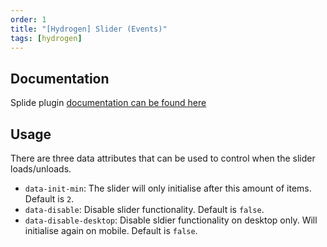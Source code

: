 ```yaml
---
order: 1
title: "[Hydrogen] Slider (Events)"
tags: [hydrogen]
---
```


## Documentation

Splide plugin [documentation can be found here](https://splidejs.com/options/)

## Usage

There are three data attributes that can be used to control when the slider loads/unloads.

- `data-init-min`: The slider will only initialise after this amount of items. Default is `2`.
- `data-disable`: Disable slider functionality. Default is `false`.
- `data-disable-desktop`: Disable sldier functionality on desktop only. Will initialise again on mobile. Default is `false`.
